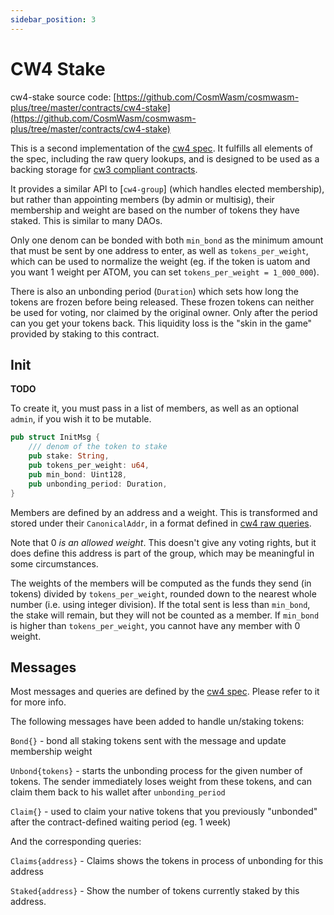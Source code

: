 ```yaml
---
sidebar_position: 3
---
```


# CW4 Stake

cw4-stake source code: [https://github.com/CosmWasm/cosmwasm-plus/tree/master/contracts/cw4-stake](https://github.com/CosmWasm/cosmwasm-plus/tree/master/contracts/cw4-stake)

This is a second implementation of the [cw4 spec](01-spec.md).
It fulfills all elements of the spec, including the raw query lookups,
and is designed to be used as a backing storage for
[cw3 compliant contracts](../cw3/01-spec.md).

It provides a similar API to [`cw4-group`] (which handles elected membership),
but rather than appointing members (by admin or multisig), their
membership and weight are based on the number of tokens they have staked.
This is similar to many DAOs.

Only one denom can be bonded with both `min_bond` as the minimum amount
that must be sent by one address to enter, as well as `tokens_per_weight`,
which can be used to normalize the weight (eg. if the token is uatom
and you want 1 weight per ATOM, you can set `tokens_per_weight = 1_000_000`).

There is also an unbonding period (`Duration`) which sets how long the
tokens are frozen before being released. These frozen tokens can neither
be used for voting, nor claimed by the original owner. Only after the period
can you get your tokens back. This liquidity loss is the "skin in the game"
provided by staking to this contract.

## Init

**TODO**

To create it, you must pass in a list of members, as well as an optional
`admin`, if you wish it to be mutable.

```rust
pub struct InitMsg {
    /// denom of the token to stake
    pub stake: String,
    pub tokens_per_weight: u64,
    pub min_bond: Uint128,
    pub unbonding_period: Duration,
}
```

Members are defined by an address and a weight. This is transformed
and stored under their `CanonicalAddr`, in a format defined in
[cw4 raw queries](01-spec.md#raw).

Note that 0 *is an allowed weight*. This doesn't give any voting rights,
but it does define this address is part of the group, which may be
meaningful in some circumstances.

The weights of the members will be computed as the funds they send
(in tokens) divided by `tokens_per_weight`, rounded down to the nearest
whole number (i.e. using integer division). If the total sent is less than
`min_bond`, the stake will remain, but they will not be counted as a
member. If `min_bond` is higher than `tokens_per_weight`, you cannot
have any member with 0 weight.

## Messages

Most messages and queries are defined by the
[cw4 spec](01-spec.md). Please refer to it for more info.

The following messages have been added to handle un/staking tokens:

`Bond{}` - bond all staking tokens sent with the message and update membership weight

`Unbond{tokens}` - starts the unbonding process for the given number
of tokens. The sender immediately loses weight from these tokens,
and can claim them back to his wallet after `unbonding_period`

`Claim{}` -  used to claim your native tokens that you previously "unbonded"
after the contract-defined waiting period (eg. 1 week)

And the corresponding queries:

`Claims{address}` - Claims shows the tokens in process of unbonding
for this address

`Staked{address}` - Show the number of tokens currently staked by this address.
